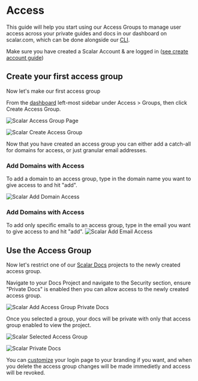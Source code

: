 # Access
This guide will help you start using our Access Groups to manage user access across your private guides and docs in our dashboard on scalar.com, which can be done alongside our [CLI](/scalar/scalar-cli/getting-started).

Make sure you have created a Scalar Account & are logged in ([see create account guide](/scalar/scalar-registry/getting-started#create-your-scalar-account))

## Create your first access group
Now let's make our first access group

From the [dashboard](https://dashboard.scalar.com) left-most sidebar under Access > Groups, then click Create Access Group.

![Scalar Access Group Page](https://api.scalar.com/cdn/images/UCkGjASrXpR8OxgWEj32i/fkz45YW1-1ncvfHnyDC_g.png "Scalar Access Group Page")



![Scalar Create Access Group](https://api.scalar.com/cdn/images/UCkGjASrXpR8OxgWEj32i/ZouPnTXFy7QpbbLSwXNOD.png "Scalar Create Access Group")

Now that you have created an access group you can either add a catch-all for domains for access, or just granular email addresses.

### Add Domains with Access
To add a domain to an access group, type in the domain name you want to give access to and hit "add".

![Scalar Add Domain Access](https://api.scalar.com/cdn/images/UCkGjASrXpR8OxgWEj32i/xffMOI_k_Lqhr0kKzYqCM.png "Scalar Add Domain Access")


### Add Domains with Access
To add only specific emails to an access group, type in the email you want to give access to and hit "add".
![Scalar Add Email Access](https://api.scalar.com/cdn/images/UCkGjASrXpR8OxgWEj32i/sUeH6ekrSfTDB6a7yiQIA.png "Scalar Add Email Access")


## Use the Access Group
Now let's restrict one of our [Scalar Docs](/scalar/scalar-docs/getting-started) projects to the newly created access group.

Navigate to your Docs Project and navigate to the Security section, ensure "Private Docs" is enabled then you can allow access to the newly created access group.

![Scalar Add Access Group Private Docs](https://api.scalar.com/cdn/images/UCkGjASrXpR8OxgWEj32i/g9hSpZfaEBr1JqD5gNExT.png "Scalar Add Access Group Private Docs")

Once you selected a group, your docs will be private with only that access group enabled to view the project.

![Scalar Selected Access Group](https://api.scalar.com/cdn/images/UCkGjASrXpR8OxgWEj32i/yBSQ1q6s138toCv22FnVX.png "Scalar Selected Access Group")

![Scalar Private Docs](https://api.scalar.com/cdn/images/UCkGjASrXpR8OxgWEj32i/O5TMvLdShzTbUJtb-8_I-.png "Scalar Private Docs")

You can [customize](/scalar/scalar-docs/getting-started) your login page to your branding if you want, and when you delete the access group changes will be made immedietly and access will be revoked.




